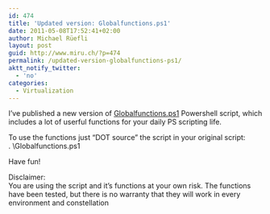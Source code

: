 ```yaml
---
id: 474
title: 'Updated version: Globalfunctions.ps1'
date: 2011-05-08T17:52:41+02:00
author: Michael Rüefli
layout: post
guid: http://www.miru.ch/?p=474
permalink: /updated-version-globalfunctions-ps1/
aktt_notify_twitter:
  - 'no'
categories:
  - Virtualization
---
```

I&#8217;ve published a new version of <a href="http://www.miru.ch/wp-content/uploads/2011/05/Globalfunctions.zip" target="_blank">Globalfunctions.ps1</a> Powershell script, which includes a lot of userful functions for your daily PS scripting life.

To use the functions just &#8220;DOT source&#8221; the script in your original script:  
. <somepathto>\Globalfunctions.ps1

Have fun!

Disclaimer:  
You are using the script and it&#8217;s functions at your own risk. The functions have been tested, but there is no warranty that they will work in every environment and constellation